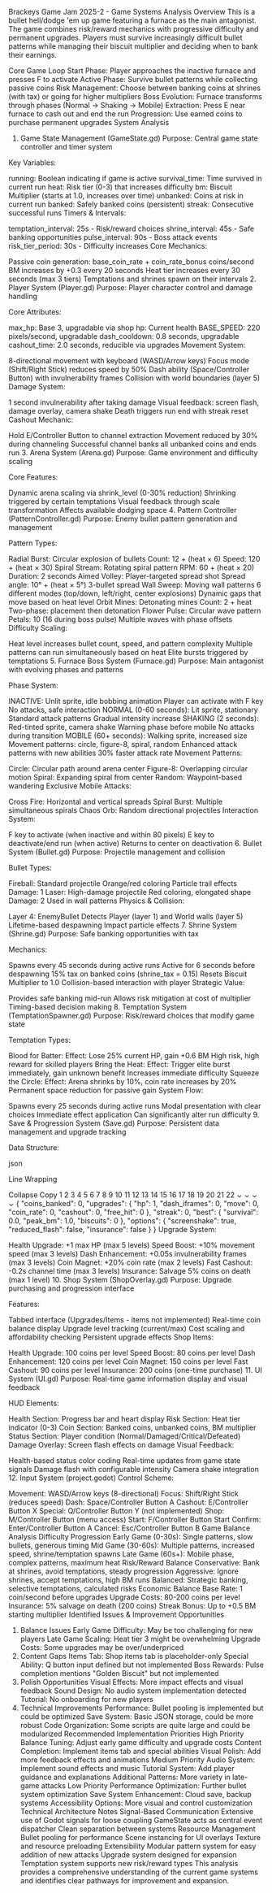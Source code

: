 Brackeys Game Jam 2025-2 - Game Systems Analysis
Overview
This is a bullet hell/dodge 'em up game featuring a furnace as the main antagonist. The game combines risk/reward mechanics with progressive difficulty and permanent upgrades. Players must survive increasingly difficult bullet patterns while managing their biscuit multiplier and deciding when to bank their earnings.

Core Game Loop
Start Phase: Player approaches the inactive furnace and presses F to activate
Active Phase: Survive bullet patterns while collecting passive coins
Risk Management: Choose between banking coins at shrines (with tax) or going for higher multipliers
Boss Evolution: Furnace transforms through phases (Normal → Shaking → Mobile)
Extraction: Press E near furnace to cash out and end the run
Progression: Use earned coins to purchase permanent upgrades
System Analysis
1. Game State Management (GameState.gd)
Purpose: Central game state controller and timer system

Key Variables:

running: Boolean indicating if game is active
survival_time: Time survived in current run
heat: Risk tier (0-3) that increases difficulty
bm: Biscuit Multiplier (starts at 1.0, increases over time)
unbanked: Coins at risk in current run
banked: Safely banked coins (persistent)
streak: Consecutive successful runs
Timers & Intervals:

temptation_interval: 25s - Risk/reward choices
shrine_interval: 45s - Safe banking opportunities
pulse_interval: 90s - Boss attack events
risk_tier_period: 30s - Difficulty increases
Core Mechanics:

Passive coin generation: base_coin_rate + coin_rate_bonus coins/second
BM increases by +0.3 every 20 seconds
Heat tier increases every 30 seconds (max 3 tiers)
Temptations and shrines spawn on their intervals
2. Player System (Player.gd)
Purpose: Player character control and damage handling

Core Attributes:

max_hp: Base 3, upgradable via shop
hp: Current health
BASE_SPEED: 220 pixels/second, upgradable
dash_cooldown: 0.8 seconds, upgradable
cashout_time: 2.0 seconds, reducible via upgrades
Movement System:

8-directional movement with keyboard (WASD/Arrow keys)
Focus mode (Shift/Right Stick) reduces speed by 50%
Dash ability (Space/Controller Button) with invulnerability frames
Collision with world boundaries (layer 5)
Damage System:

1 second invulnerability after taking damage
Visual feedback: screen flash, damage overlay, camera shake
Death triggers run end with streak reset
Cashout Mechanic:

Hold E/Controller Button to channel extraction
Movement reduced by 30% during channeling
Successful channel banks all unbanked coins and ends run
3. Arena System (Arena.gd)
Purpose: Game environment and difficulty scaling

Core Features:

Dynamic arena scaling via shrink_level (0-30% reduction)
Shrinking triggered by certain temptations
Visual feedback through scale transformation
Affects available dodging space
4. Pattern Controller (PatternController.gd)
Purpose: Enemy bullet pattern generation and management

Pattern Types:

Radial Burst: Circular explosion of bullets
Count: 12 + (heat × 6)
Speed: 120 + (heat × 30)
Spiral Stream: Rotating spiral pattern
RPM: 60 + (heat × 20)
Duration: 2 seconds
Aimed Volley: Player-targeted spread shot
Spread angle: 10° + (heat × 5°)
3-bullet spread
Wall Sweep: Moving wall patterns
6 different modes (top/down, left/right, center explosions)
Dynamic gaps that move based on heat level
Orbit Mines: Detonating mines
Count: 2 + heat
Two-phase: placement then detonation
Flower Pulse: Circular wave pattern
Petals: 10 (16 during boss pulse)
Multiple waves with phase offsets
Difficulty Scaling:

Heat level increases bullet count, speed, and pattern complexity
Multiple patterns can run simultaneously based on heat
Elite bursts triggered by temptations
5. Furnace Boss System (Furnace.gd)
Purpose: Main antagonist with evolving phases and patterns

Phase System:

INACTIVE:
Unlit sprite, idle bobbing animation
Player can activate with F key
No attacks, safe interaction
NORMAL (0-60 seconds):
Lit sprite, stationary
Standard attack patterns
Gradual intensity increase
SHAKING (2 seconds):
Red-tinted sprite, camera shake
Warning phase before mobile
No attacks during transition
MOBILE (60+ seconds):
Walking sprite, increased size
Movement patterns: circle, figure-8, spiral, random
Enhanced attack patterns with new abilities
30% faster attack rate
Movement Patterns:

Circle: Circular path around arena center
Figure-8: Overlapping circular motion
Spiral: Expanding spiral from center
Random: Waypoint-based wandering
Exclusive Mobile Attacks:

Cross Fire: Horizontal and vertical spreads
Spiral Burst: Multiple simultaneous spirals
Chaos Orb: Random directional projectiles
Interaction System:

F key to activate (when inactive and within 80 pixels)
E key to deactivate/end run (when active)
Returns to center on deactivation
6. Bullet System (Bullet.gd)
Purpose: Projectile management and collision

Bullet Types:

Fireball: Standard projectile
Orange/red coloring
Particle trail effects
Damage: 1
Laser: High-damage projectile
Red coloring, elongated shape
Damage: 2
Used in wall patterns
Physics & Collision:

Layer 4: EnemyBullet
Detects Player (layer 1) and World walls (layer 5)
Lifetime-based despawning
Impact particle effects
7. Shrine System (Shrine.gd)
Purpose: Safe banking opportunities with tax

Mechanics:

Spawns every 45 seconds during active runs
Active for 6 seconds before despawning
15% tax on banked coins (shrine_tax = 0.15)
Resets Biscuit Multiplier to 1.0
Collision-based interaction with player
Strategic Value:

Provides safe banking mid-run
Allows risk mitigation at cost of multiplier
Timing-based decision making
8. Temptation System (TemptationSpawner.gd)
Purpose: Risk/reward choices that modify game state

Temptation Types:

Blood for Batter:
Effect: Lose 25% current HP, gain +0.6 BM
High risk, high reward for skilled players
Bring the Heat:
Effect: Trigger elite burst immediately, gain unknown benefit
Increases immediate difficulty
Squeeze the Circle:
Effect: Arena shrinks by 10%, coin rate increases by 20%
Permanent space reduction for passive gain
System Flow:

Spawns every 25 seconds during active runs
Modal presentation with clear choices
Immediate effect application
Can significantly alter run difficulty
9. Save & Progression System (Save.gd)
Purpose: Persistent data management and upgrade tracking

Data Structure:

json

Line Wrapping

Collapse
Copy
1
2
3
4
5
6
7
8
9
10
11
12
13
14
15
16
17
18
19
20
21
22
⌄
⌄
⌄
⌄
{
  "coins_banked": 0,
  "upgrades": {
	"hp": 1,
	"dash_iframes": 0,
	"move": 0,
	"coin_rate": 0,
	"cashout": 0,
	"free_hit": 0
  },
  "streak": 0,
  "best": {
	"survival": 0.0,
	"peak_bm": 1.0,
	"biscuits": 0
  },
  "options": {
	"screenshake": true,
	"reduced_flash": false,
	"insurance": false
  }
}
Upgrade System:

Health Upgrade: +1 max HP (max 5 levels)
Speed Boost: +10% movement speed (max 3 levels)
Dash Enhancement: +0.05s invulnerability frames (max 3 levels)
Coin Magnet: +20% coin rate (max 2 levels)
Fast Cashout: -0.2s channel time (max 3 levels)
Insurance: Salvage 5% coins on death (max 1 level)
10. Shop System (ShopOverlay.gd)
Purpose: Upgrade purchasing and progression interface

Features:

Tabbed interface (Upgrades/Items - items not implemented)
Real-time coin balance display
Upgrade level tracking (current/max)
Cost scaling and affordability checking
Persistent upgrade effects
Shop Items:

Health Upgrade: 100 coins per level
Speed Boost: 80 coins per level
Dash Enhancement: 120 coins per level
Coin Magnet: 150 coins per level
Fast Cashout: 90 coins per level
Insurance: 200 coins (one-time purchase)
11. UI System (UI.gd)
Purpose: Real-time game information display and visual feedback

HUD Elements:

Health Section: Progress bar and heart display
Risk Section: Heat tier indicator (0-3)
Coin Section: Banked coins, unbanked coins, BM multiplier
Status Section: Player condition (Normal/Damaged/Critical/Defeated)
Damage Overlay: Screen flash effects on damage
Visual Feedback:

Health-based status color coding
Real-time updates from game state signals
Damage flash with configurable intensity
Camera shake integration
12. Input System (project.godot)
Control Scheme:

Movement: WASD/Arrow keys (8-directional)
Focus: Shift/Right Stick (reduces speed)
Dash: Space/Controller Button A
Cashout: E/Controller Button X
Special: Q/Controller Button Y (not implemented)
Shop: M/Controller Button (menu access)
Start: F/Controller Button Start
Confirm: Enter/Controller Button A
Cancel: Esc/Controller Button B
Game Balance Analysis
Difficulty Progression
Early Game (0-30s): Single patterns, slow bullets, generous timing
Mid Game (30-60s): Multiple patterns, increased speed, shrine/temptation spawns
Late Game (60s+): Mobile phase, complex patterns, maximum heat
Risk/Reward Balance
Conservative: Bank at shrines, avoid temptations, steady progression
Aggressive: Ignore shrines, accept temptations, high BM runs
Balanced: Strategic banking, selective temptations, calculated risks
Economic Balance
Base Rate: 1 coin/second before upgrades
Upgrade Costs: 80-200 coins per level
Insurance: 5% salvage on death (200 coins)
Streak Bonus: Up to +0.5 BM starting multiplier
Identified Issues & Improvement Opportunities
1. Balance Issues
Early Game Difficulty: May be too challenging for new players
Late Game Scaling: Heat tier 3 might be overwhelming
Upgrade Costs: Some upgrades may be over/underpriced
2. Content Gaps
Items Tab: Shop items tab is placeholder-only
Special Ability: Q button input defined but not implemented
Boss Rewards: Pulse completion mentions "Golden Biscuit" but not implemented
3. Polish Opportunities
Visual Effects: More impact effects and visual feedback
Sound Design: No audio system implementation detected
Tutorial: No onboarding for new players
4. Technical Improvements
Performance: Bullet pooling is implemented but could be optimized
Save System: Basic JSON storage, could be more robust
Code Organization: Some scripts are quite large and could be modularized
Recommended Implementation Priorities
High Priority
Balance Tuning: Adjust early game difficulty and upgrade costs
Content Completion: Implement items tab and special abilities
Visual Polish: Add more feedback effects and animations
Medium Priority
Audio System: Implement sound effects and music
Tutorial System: Add player guidance and explanations
Additional Patterns: More variety in late-game attacks
Low Priority
Performance Optimization: Further bullet system optimization
Save System Enhancement: Cloud save, backup systems
Accessibility Options: More visual and control customization
Technical Architecture Notes
Signal-Based Communication
Extensive use of Godot signals for loose coupling
GameState acts as central event dispatcher
Clean separation between systems
Resource Management
Bullet pooling for performance
Scene instancing for UI overlays
Texture and resource preloading
Extensibility
Modular pattern system for easy addition of new attacks
Upgrade system designed for expansion
Temptation system supports new risk/reward types
This analysis provides a comprehensive understanding of the current game systems and identifies clear pathways for improvement and expansion.
